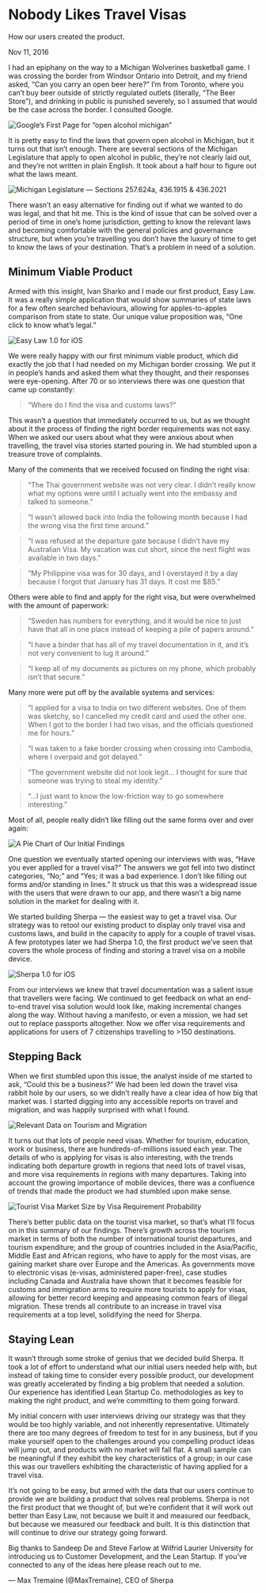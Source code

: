 # Nobody Likes Travel Visas

How our users created the product.

Nov 11, 2016

I had an epiphany on the way to a Michigan Wolverines basketball game. I was crossing the border from Windsor Ontario into Detroit, and my friend asked, “Can you carry an open beer here?” I’m from Toronto, where you can’t buy beer outside of strictly regulated outlets (literally, “The Beer Store”), and drinking in public is punished severely, so I assumed that would be the case across the border. I consulted Google.

![Google’s First Page for “open alcohol michigan”](/img/nobodyLikesTravelVisas0.webp)

It is pretty easy to find the laws that govern open alcohol in Michigan, but it turns out that isn’t enough. There are several sections of the Michigan Legislature that apply to open alcohol in public, they’re not clearly laid out, and they’re not written in plain English. It took about a half hour to figure out what the laws meant.

![Michigan Legislature — Sections 257.624a, 436.1915 & 436.2021](/img/nobodyLikesTravelVisas1.webp)

There wasn’t an easy alternative for finding out if what we wanted to do was legal, and that hit me. This is the kind of issue that can be solved over a period of time in one’s home jurisdiction, getting to know the relevant laws and becoming comfortable with the general policies and governance structure, but when you’re travelling you don’t have the luxury of time to get to know the laws of your destination. That’s a problem in need of a solution.

## Minimum Viable Product
Armed with this insight, Ivan Sharko and I made our first product, Easy Law. It was a really simple application that would show summaries of state laws for a few often searched behaviours, allowing for apples-to-apples comparison from state to state. Our unique value proposition was, “One click to know what’s legal.”

![Easy Law 1.0 for iOS](/img/nobodyLikesTravelVisas2.webp)

We were really happy with our first minimum viable product, which did exactly the job that I had needed on my Michigan border crossing. We put it in people’s hands and asked them what they thought, and their responses were eye-opening. After 70 or so interviews there was one question that came up constantly:

> “Where do I find the visa and customs laws?”

This wasn’t a question that immediately occurred to us, but as we thought about it the process of finding the right border requirements was not easy. When we asked our users about what they were anxious about when travelling, the travel visa stories started pouring in. We had stumbled upon a treasure trove of complaints.

Many of the comments that we received focused on finding the right visa:

> “The Thai government website was not very clear. I didn’t really know what my options were until I actually went into the embassy and talked to someone.”

> “I wasn’t allowed back into India the following month because I had the wrong visa the first time around.”

> “I was refused at the departure gate because I didn’t have my Australian Visa. My vacation was cut short, since the next flight was available in two days.”

> “My Philippine visa was for 30 days, and I overstayed it by a day because I forgot that January has 31 days. It cost me $85.”

Others were able to find and apply for the right visa, but were overwhelmed with the amount of paperwork:

> “Sweden has numbers for everything, and it would be nice to just have that all in one place instead of keeping a pile of papers around.”

> “I have a binder that has all of my travel documentation in it, and it’s not very convenient to lug it around.”

> “I keep all of my documents as pictures on my phone, which probably isn’t that secure.”

Many more were put off by the available systems and services:

> “I applied for a visa to India on two different websites. One of them was sketchy, so I cancelled my credit card and used the other one. When I got to the border I had two visas, and the officials questioned me for hours.”

> “I was taken to a fake border crossing when crossing into Cambodia, where I overpaid and got delayed.”

> “The government website did not look legit… I thought for sure that someone was trying to steal my identity.”

> “…I just want to know the low-friction way to go somewhere interesting.”

Most of all, people really didn’t like filling out the same forms over and over again:

![A Pie Chart of Our Initial Findings](/img/nobodyLikesTravelVisas3.webp)

One question we eventually started opening our interviews with was, “Have you ever applied for a travel visa?” The answers we got fell into two distinct categories, “No;” and “Yes; it was a bad experience. I don’t like filling out forms and/or standing in lines.” It struck us that this was a widespread issue with the users that were drawn to our app, and there wasn’t a big name solution in the market for dealing with it.

We started building Sherpa — the easiest way to get a travel visa. Our strategy was to retool our existing product to display only travel visa and customs laws, and build in the capacity to apply for a couple of travel visas. A few prototypes later we had Sherpa 1.0, the first product we’ve seen that covers the whole process of finding and storing a travel visa on a mobile device.

![Sherpa 1.0 for iOS](/img/nobodyLikesTravelVisas4.webp)

From our interviews we knew that travel documentation was a salient issue that travellers were facing. We continued to get feedback on what an end-to-end travel visa solution would look like, making incremental changes along the way. Without having a manifesto, or even a mission, we had set out to replace passports altogether. Now we offer visa requirements and applications for users of 7 citizenships travelling to >150 destinations.

## Stepping Back

When we first stumbled upon this issue, the analyst inside of me started to ask, “Could this be a business?” We had been led down the travel visa rabbit hole by our users, so we didn’t really have a clear idea of how big that market was. I started digging into any accessible reports on travel and migration, and was happily surprised with what I found.

![Relevant Data on Tourism and Migration](/img/nobodyLikesTravelVisas5.webp)

It turns out that lots of people need visas. Whether for tourism, education, work or business, there are hundreds-of-millions issued each year. The details of who is applying for visas is also interesting, with the trends indicating both departure growth in regions that need lots of travel visas, and more visa requirements in regions with many departures. Taking into account the growing importance of mobile devices, there was a confluence of trends that made the product we had stumbled upon make sense.

![Tourist Visa Market Size by Visa Requirement Probability](/img/nobodyLikesTravelVisas6.webp)

There’s better public data on the tourist visa market, so that’s what I’ll focus on in this summary of our findings. There’s growth across the tourism market in terms of both the number of international tourist departures, and tourism expenditure; and the group of countries included in the Asia/Pacific, Middle East and African regions, who have to apply for the most visas, are gaining market share over Europe and the Americas. As governments move to electronic visas (e-visas, administered paper-free), case studies including Canada and Australia have shown that it becomes feasible for customs and immigration arms to require more tourists to apply for visas, allowing for better record keeping and appeasing common fears of illegal migration. These trends all contribute to an increase in travel visa requirements at a top level, solidifying the need for Sherpa.

## Staying Lean

It wasn’t through some stroke of genius that we decided build Sherpa. It took a lot of effort to understand what our initial users needed help with, but instead of taking time to consider every possible product, our development was greatly accelerated by finding a big problem that needed a solution. Our experience has identified 
Lean Startup Co.
 methodologies as key to making the right product, and we’re committing to them going forward.

My initial concern with user interviews driving our strategy was that they would be too highly variable, and not inherently representative. Ultimately there are too many degrees of freedom to test for in any business, but if you make yourself open to the challenges around you compelling product ideas will jump out, and products with no market will fall flat. A small sample can be meaningful if they exhibit the key characteristics of a group; in our case this was our travellers exhibiting the characteristic of having applied for a travel visa.

It’s not going to be easy, but armed with the data that our users continue to provide we are building a product that solves real problems. Sherpa is not the first product that we thought of, but we’re confident that it will work out better than Easy Law, not because we built it and measured our feedback, but because we measured our feedback and built. It is this distinction that will continue to drive our strategy going forward.

Big thanks to Sandeep De and Steve Farlow at Wilfrid Laurier University for introducing us to Customer Development, and the Lean Startup. If you’ve connected to any of the ideas here please reach out to me.

— Max Tremaine (@MaxTremaine), CEO of Sherpa
